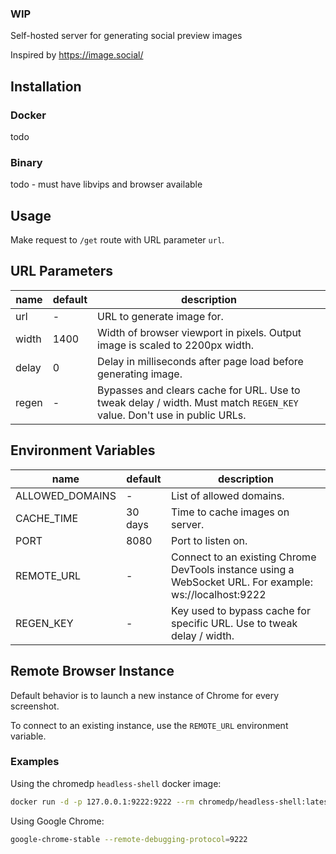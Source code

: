 ### WIP

Self-hosted server for generating social preview images

Inspired by https://image.social/

## Installation

### Docker

todo

### Binary

todo - must have libvips and browser available

## Usage

Make request to `/get` route with URL parameter `url`.

## URL Parameters

| name  | default | description                                                                                                            |
| ----- | ------- | ---------------------------------------------------------------------------------------------------------------------- |
| url   | -       | URL to generate image for.                                                                                             |
| width | 1400    | Width of browser viewport in pixels. Output image is scaled to 2200px width.                                           |
| delay | 0       | Delay in milliseconds after page load before generating image.                                                         |
| regen | -       | Bypasses and clears cache for URL. Use to tweak delay / width. Must match `REGEN_KEY` value. Don't use in public URLs. |

## Environment Variables

| name            | default | description                                                                                             |
| --------------- | ------- | ------------------------------------------------------------------------------------------------------- |
| ALLOWED_DOMAINS | -       | List of allowed domains.                                                                                |
| CACHE_TIME      | 30 days | Time to cache images on server.                                                                         |
| PORT            | 8080    | Port to listen on.                                                                                      |
| REMOTE_URL      | -       | Connect to an existing Chrome DevTools instance using a WebSocket URL. For example: ws://localhost:9222 |
| REGEN_KEY       | -       | Key used to bypass cache for specific URL. Use to tweak delay / width.                                  |

## Remote Browser Instance

Default behavior is to launch a new instance of Chrome for every screenshot.

To connect to an existing instance, use the `REMOTE_URL` environment variable.

### Examples

Using the chromedp `headless-shell` docker image:

```sh
docker run -d -p 127.0.0.1:9222:9222 --rm chromedp/headless-shell:latest
```

Using Google Chrome:

```sh
google-chrome-stable --remote-debugging-protocol=9222
```
